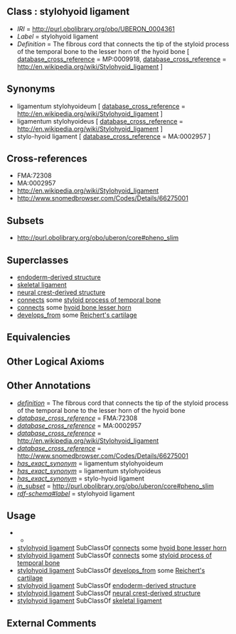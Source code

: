 
## Class : stylohyoid ligament

 * *IRI* = http://purl.obolibrary.org/obo/UBERON_0004361
 * *Label* = stylohyoid ligament
 * *Definition* = The fibrous cord that connects the tip of the styloid process of the temporal bone to the lesser horn of the hyoid bone [ [database_cross_reference](../../ef/oboInOwl#hasDbXref.md) = MP:0009918, [database_cross_reference](../../ef/oboInOwl#hasDbXref.md) = http://en.wikipedia.org/wiki/Stylohyoid_ligament ]

## Synonyms

 * ligamentum stylohyoideum [ [database_cross_reference](../../ef/oboInOwl#hasDbXref.md) = http://en.wikipedia.org/wiki/Stylohyoid_ligament ]
 * ligamentum stylohyoideus [ [database_cross_reference](../../ef/oboInOwl#hasDbXref.md) = http://en.wikipedia.org/wiki/Stylohyoid_ligament ]
 * stylo-hyoid ligament [ [database_cross_reference](../../ef/oboInOwl#hasDbXref.md) = MA:0002957 ]

## Cross-references

 * FMA:72308
 * MA:0002957
 * http://en.wikipedia.org/wiki/Stylohyoid_ligament
 * http://www.snomedbrowser.com/Codes/Details/66275001

## Subsets

 * http://purl.obolibrary.org/obo/uberon/core#pheno_slim

## Superclasses

 * [endoderm-derived structure](../../UBERON/19/UBERON_0004119.md)
 * [skeletal ligament](../../UBERON/46/UBERON_0008846.md)
 * [neural crest-derived structure](../../UBERON/13/UBERON_0010313.md)
 * [connects](../../RO/76/RO_0002176.md) some [styloid process of temporal bone](../../UBERON/60/UBERON_0003960.md)
 * [connects](../../RO/76/RO_0002176.md) some [hyoid bone lesser horn](../../UBERON/98/UBERON_0003998.md)
 * [develops_from](../../RO/02/RO_0002202.md) some [Reichert's cartilage](../../UBERON/68/UBERON_0004368.md)

## Equivalencies


## Other Logical Axioms


## Other Annotations

 * *[definition](../../IAO/15/IAO_0000115.md)* = The fibrous cord that connects the tip of the styloid process of the temporal bone to the lesser horn of the hyoid bone
 * *[database_cross_reference](../../ef/oboInOwl#hasDbXref.md)* = FMA:72308
 * *[database_cross_reference](../../ef/oboInOwl#hasDbXref.md)* = MA:0002957
 * *[database_cross_reference](../../ef/oboInOwl#hasDbXref.md)* = http://en.wikipedia.org/wiki/Stylohyoid_ligament
 * *[database_cross_reference](../../ef/oboInOwl#hasDbXref.md)* = http://www.snomedbrowser.com/Codes/Details/66275001
 * *[has_exact_synonym](../../ym/oboInOwl#hasExactSynonym.md)* = ligamentum stylohyoideum
 * *[has_exact_synonym](../../ym/oboInOwl#hasExactSynonym.md)* = ligamentum stylohyoideus
 * *[has_exact_synonym](../../ym/oboInOwl#hasExactSynonym.md)* = stylo-hyoid ligament
 * *[in_subset](../../et/oboInOwl#inSubset.md)* = http://purl.obolibrary.org/obo/uberon/core#pheno_slim
 * *[rdf-schema#label](../../el/rdf-schema#label.md)* = stylohyoid ligament

## Usage

 * -
 * [stylohyoid ligament](../../UBERON/61/UBERON_0004361.md) SubClassOf [connects](../../RO/76/RO_0002176.md) some [hyoid bone lesser horn](../../UBERON/98/UBERON_0003998.md)
 * [stylohyoid ligament](../../UBERON/61/UBERON_0004361.md) SubClassOf [connects](../../RO/76/RO_0002176.md) some [styloid process of temporal bone](../../UBERON/60/UBERON_0003960.md)
 * [stylohyoid ligament](../../UBERON/61/UBERON_0004361.md) SubClassOf [develops_from](../../RO/02/RO_0002202.md) some [Reichert's cartilage](../../UBERON/68/UBERON_0004368.md)
 * [stylohyoid ligament](../../UBERON/61/UBERON_0004361.md) SubClassOf [endoderm-derived structure](../../UBERON/19/UBERON_0004119.md)
 * [stylohyoid ligament](../../UBERON/61/UBERON_0004361.md) SubClassOf [neural crest-derived structure](../../UBERON/13/UBERON_0010313.md)
 * [stylohyoid ligament](../../UBERON/61/UBERON_0004361.md) SubClassOf [skeletal ligament](../../UBERON/46/UBERON_0008846.md)

## External Comments

